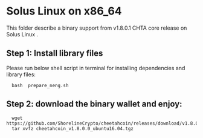 # Solus Linux on x86_64

This folder describe a binary support from v1.8.0.1 CHTA core release on Solus Linux .

## Step 1: Install library files
Please run below shell script in terminal for installing dependencies and library files:
```
  bash  prepare_neng.sh
```

## Step 2: download the binary wallet and enjoy:
```
  wget https://github.com/ShorelineCrypto/cheetahcoin/releases/download/v1.8.0.0/cheetahcoin_v1.8.0.0_ubuntu16.04.tgz
  tar xvfz cheetahcoin_v1.8.0.0_ubuntu16.04.tgz
```
